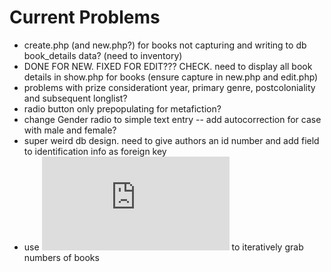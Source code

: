 # Current Problems

- create.php (and new.php?) for books not capturing and writing to db book_details data? (need to inventory)
- DONE FOR NEW. FIXED FOR EDIT??? CHECK. need to display all book details in show.php for books (ensure capture in new.php and edit.php)
- problems with prize considerationt year, primary genre, postcoloniality and subsequent longlist?
- radio button only prepopulating for metafiction?
- change Gender radio to simple text entry -- add autocorrection for case with male and female?
- super weird db design. need to give authors an id number and add field to identification info as foreign key
- use ![WorldCat API](https://www.oclc.org/developer/api/oclc-apis/worldcat-search-api.en.html) to iteratively grab numbers of books
